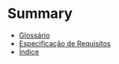 # Summary

* [Glossário](README.md)
* [Especificação de Requisitos](especificacao-de-requisitos.md)
* [Índice](indice.md)

